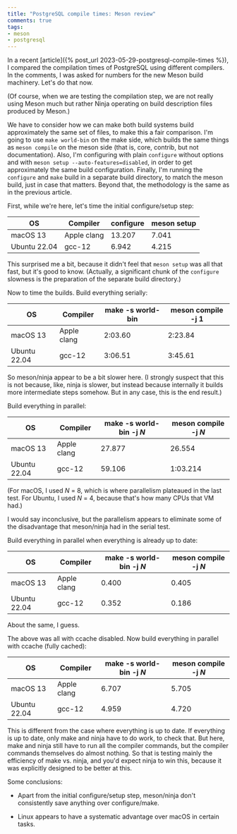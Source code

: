 ```yaml
---
title: "PostgreSQL compile times: Meson review"
comments: true
tags:
- meson
- postgresql
---
```


In a recent [article]({% post_url 2023-05-29-postgresql-compile-times
%}), I compared the compilation times of PostgreSQL using different
compilers.  In the comments, I was asked for numbers for the new Meson
build machinery.  Let's do that now.

(Of course, when we are testing the compilation step, we are not
really using Meson much but rather Ninja operating on build
description files produced by Meson.)

We have to consider how we can make both build systems build
approximately the same set of files, to make this a fair comparison.
I'm going to use `make world-bin` on the make side, which builds the
same things as `meson compile` on the meson side (that is, core,
contrib, but not documentation).  Also, I'm configuring with plain
`configure` without options and with `meson setup
--auto-features=disabled`, in order to get approximately the same
build configuration.  Finally, I'm running the `configure` and `make`
build in a separate build directory, to match the meson build, just in
case that matters.  Beyond that, the methodology is the same as in the
previous article.

First, while we're here, let's time the initial configure/setup step:

| OS           | Compiler    | configure | meson setup |
|--------------|-------------|-----------|-------------|
| macOS 13     | Apple clang | 13.207    | 7.041       |
| Ubuntu 22.04 | gcc-12      | 6.942     | 4.215       |

This surprised me a bit, because it didn't feel that `meson setup` was
all that fast, but it's good to know.  (Actually, a significant chunk
of the `configure` slowness is the preparation of the separate build
directory.)

Now to time the builds.  Build everything serially:

| OS           | Compiler    | make -s world-bin | meson compile -j 1 |
|--------------|-------------|-------------------|--------------------|
| macOS 13     | Apple clang | 2:03.60           | 2:23.84            |
| Ubuntu 22.04 | gcc-12      | 3:06.51           | 3:45.61            |

So meson/ninja appear to be a bit slower here.  (I strongly suspect
that this is not because, like, ninja is slower, but instead because
internally it builds more intermediate steps somehow.  But in any
case, this is the end result.)

Build everything in parallel:

| OS           | Compiler    | make -s world-bin -j _N_ | meson compile -j _N_ |
|--------------|-------------|--------------------------|----------------------|
| macOS 13     | Apple clang | 27.877                   | 26.554               |
| Ubuntu 22.04 | gcc-12      | 59.106                   | 1:03.214             |

(For macOS, I used _N_ = 8, which is where parallelism plateaued in
the last test.  For Ubuntu, I used _N_ = 4, because that's how many
CPUs that VM had.)

I would say inconclusive, but the parallelism appears to eliminate
some of the disadvantage that meson/ninja had in the serial test.

Build everything in parallel when everything is already up to date:

| OS           | Compiler    | make -s world-bin -j _N_ | meson compile -j _N_ |
|--------------|-------------|--------------------------|----------------------|
| macOS 13     | Apple clang | 0.400                    | 0.405                |
| Ubuntu 22.04 | gcc-12      | 0.352                    | 0.186                |

About the same, I guess.

The above was all with ccache disabled.  Now build everything in
parallel with ccache (fully cached):

| OS           | Compiler    | make -s world-bin -j _N_ | meson compile -j _N_ |
|--------------|-------------|--------------------------|----------------------|
| macOS 13     | Apple clang | 6.707                    | 5.705                |
| Ubuntu 22.04 | gcc-12      | 4.959                    | 4.720                |

This is different from the case where everything is up to date.  If
everything is up to date, only make and ninja have to do work, to
check that.  But here, make and ninja still have to run all the
compiler commands, but the compiler commands themselves do almost
nothing.  So that is testing mainly the efficiency of make vs. ninja,
and you'd expect ninja to win this, because it was explicitly designed
to be better at this.

Some conclusions:

* Apart from the initial configure/setup step, meson/ninja don't
  consistently save anything over configure/make.

* Linux appears to have a systematic advantage over macOS in certain
  tasks.
